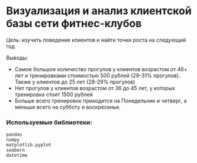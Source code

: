 # Визуализация и анализ клиентской базы сети фитнес-клубов

Цель: изучить поведение клиентов и найти точки роста на следующий год

Выводы: 
- Самое большое количество прогулов у клиентов возрастом от 46+ лет и тренировками стоимостью 500 рублей (29-31% прогулов). Также у клиентов до 25 лет (28-29% прогулов)
- Нет прогулов у клиентов возрастом от 36 до 45 лет, у которых тренировка стоит 1500 рублей
- Больше всего тренировок приходится на Понедельник и четверг, а меньше всего на субботу и воскресенье.


### Используемые библиотеки:
```
pandas
numpy 
matplotlib.pyplot
seaborn
datetime 
```
